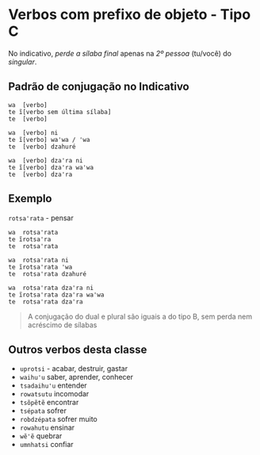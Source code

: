 # Verbos com prefixo de objeto - Tipo C

No indicativo, *perde a sílaba final* apenas na *2º pessoa* (tu/você) do *singular*.

## Padrão de conjugação no Indicativo

```text
wa  [verbo]
te ĩ[verbo sem última sílaba]
te  [verbo]

wa  [verbo] ni
te ĩ[verbo] waꞌwa / ꞌwa 
te  [verbo] dzahuré 

wa  [verbo] dzaꞌra ni
te ĩ[verbo] dzaꞌra waꞌwa
te  [verbo] dzaꞌra
```

## Exemplo

`rotsaꞌrata` - pensar

```text
wa  rotsaꞌrata
te ĩrotsaꞌra
te  rotsaꞌrata

wa  rotsaꞌrata ni
te ĩrotsaꞌrata ꞌwa 
te  rotsaꞌrata dzahuré 

wa  rotsaꞌrata dzaꞌra ni
te ĩrotsaꞌrata dzaꞌra waꞌwa
te  rotsaꞌrata dzaꞌra
```

> A conjugação do dual e plural são iguais a do tipo B, sem perda nem acréscimo de sílabas

## Outros verbos desta classe

- `uprotsi` - acabar, destruir, gastar
- `waihu'u` saber, aprender, conhecer
- `tsadaihuꞌu` entender
- `rowatsutu` incomodar
- `tsõpẽtẽ` encontrar
- `tsépata` sofrer
- `robdzépata` sofrer muito
- `rowahutu` ensinar
- `wẽꞌẽ` quebrar
- `umnhatsi` confiar
